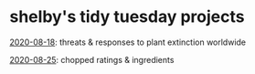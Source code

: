 # shelby's tidy tuesday projects

[2020-08-18](https://shelbybachman.github.io/tidy-tuesday/2020-08-18.html): threats & responses to plant extinction worldwide

[2020-08-25](https://shelbybachman.github.io/tidy-tuesday/2020-08-25.html): chopped ratings & ingredients
